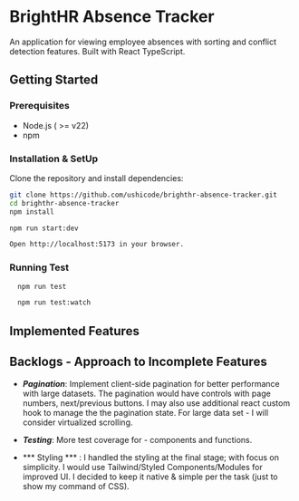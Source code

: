 # BrightHR Absence Tracker

An application for viewing employee absences with sorting and conflict detection features.
Built with React TypeScript.

## Getting Started

### Prerequisites

- Node.js ( >= v22)
- npm

### Installation & SetUp

Clone the repository and install dependencies:

```bash
git clone https://github.com/ushicode/brighthr-absence-tracker.git
cd brighthr-absence-tracker
npm install

npm run start:dev

Open http://localhost:5173 in your browser.
```

### Running Test

```bash
  npm run test

  npm run test:watch
```

## Implemented Features

## Backlogs - Approach to Incomplete Features
  - ***Pagination***: Implement client-side pagination for better performance with large datasets.
    The pagination would have controls with page numbers, next/previous buttons.
    I may also use additional react custom hook to manage the the pagination state.
    For large data set - I will consider virtualized scrolling.
    
  - ***Testing***: More test coverage for - components and functions.
  - *** Styling *** : I handled the styling at the final stage; with focus on simplicity. I would use Tailwind/Styled Components/Modules for improved UI. I decided to keep it native & simple per the task (just to show my command of CSS).

 
